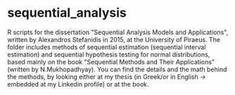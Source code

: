 # sequential_analysis
R scripts for the dissertation "Sequential Analysis Models and Applications", written by Alexandros Stefanidis in 2015, at the University of Piraeus.
The folder includes methods of sequential estimation (sequential interval estimation) and sequential hypothesis testing for normal distributions, based mainly on the book "Sequential Methods and Their Applications" (written by N.Mukhopadhyay).
You can find the details and the math behind the methods, by looking either at my thesis (in Greek/or in English -> embedded at my Linkedin profile) or at the book.
